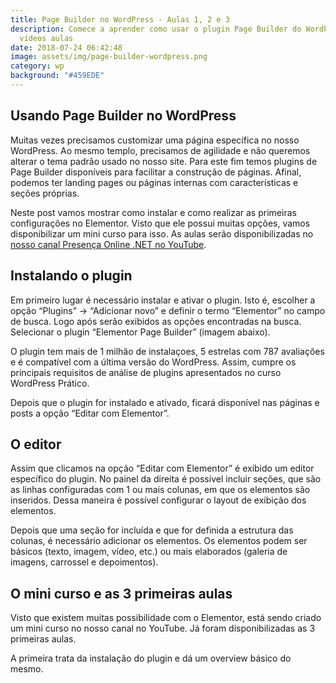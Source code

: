```yaml
---
title: Page Builder no WordPress - Aulas 1, 2 e 3
description: Comece a aprender como usar o plugin Page Builder do WordPress em 3
  vídeos aulas
date: 2018-07-24 06:42:48
image: assets/img/page-builder-wordpress.png
category: wp
background: "#459EDE"
---
```

## Usando Page Builder no WordPress

Muitas vezes precisamos customizar uma página específica no nosso WordPress. Ao mesmo templo, precisamos de agilidade e não queremos alterar o tema padrão usado no nosso site. Para este fim temos plugins de Page Builder disponíveis para facilitar a construção de páginas. Afinal, podemos ter landing pages ou páginas internas com características e seções próprias.

Neste post vamos mostrar como instalar e como realizar as primeiras configurações no Elementor. Visto que ele possui muitas opções, vamos disponibilizar um mini curso para isso. As aulas serão disponibilizadas no [nosso canal Presença Online .NET no YouTube](http://www.youtube.com/presencaonlinenet).

## Instalando o plugin

Em primeiro lugar é necessário instalar e ativar o plugin. Isto é, escolher a opção “Plugins” -> “Adicionar novo” e definir o termo “Elementor” no campo de busca. Logo após serão exibidos as opções encontradas na busca. Selecionar o plugin “Elementor Page Builder” (imagem abaixo).

O plugin tem mais de 1 milhão de instalaçoes, 5 estrelas com 787 avaliações e é compatível com a última versão do WordPress. Assim, cumpre os principais requisitos de análise de plugins apresentados no curso WordPress Prático.

Depois que o plugin for instalado e ativado, ficará disponível nas páginas e posts a opção “Editar com Elementor”.

## O editor

Assim que clicamos na opção “Editar com Elementor” é exibido um editor específico do plugin. No painel da direita é possível incluir seções, que são as linhas configuradas com 1 ou mais colunas, em que os elementos são inseridos. Dessa maneira é possível configurar o layout de exibição dos elementos.

Depois que uma seção for incluída e que for definida a estrutura das colunas, é necessário adicionar os elementos. Os elementos podem ser básicos (texto, imagem, vídeo, etc.) ou mais elaborados (galeria de imagens, carrossel e depoimentos).

## O mini curso e as 3 primeiras aulas

Visto que existem muitas possibilidade com o Elementor, está sendo criado um mini curso no nosso canal no YouTube. Já foram disponibilizadas as 3 primeiras aulas.

A primeira trata da instalação do plugin e dá um overview básico do mesmo.